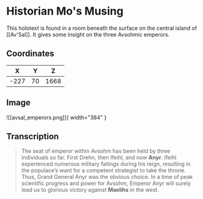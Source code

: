 # Historian Mo's Musing

This holotext is found in a room beneath the surface on the central island of [[Av'Sal]]. It gives some insight on the three Avsohmic emperors.

## Coordinates
| **X** | **Y** | **Z** |
| :---: | :---: | :---: |
| -227  |  70   | 1668  |

## Image

![[avsal_emperors.png]]{ width="384" }

## Transcription
> The seat of emperor within Avsohm has been held by three individuals so far. First Drehn, then Ifeihl, and now **Anyr**. Ifeihl experienced numerous military failings during his reign, resulting in the populace’s want for a competent strategist to take the throne. Thus, Grand General Anyr was the obvious choice. In a time of peak scientific progress and power for Avsohm, Emperor Anyr will surely lead us to glorious victory against **Maelihs** in the west.
